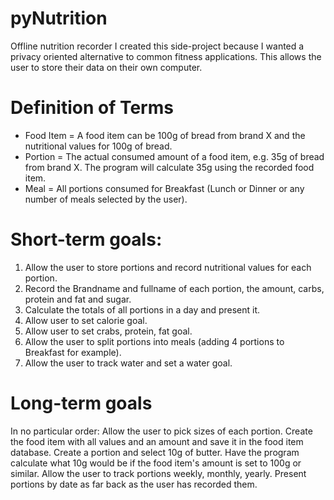 # pyNutrition
Offline nutrition recorder
I created this side-project because I wanted a privacy oriented alternative to common fitness applications. This allows the user to store their data on their own computer.

#  Definition of Terms
* Food Item = A food item can be 100g of bread from brand X and the nutritional values for 100g of bread. 
* Portion = The actual consumed amount of a food item, e.g. 35g of bread from brand X. The program will calculate 35g using the recorded food item.
* Meal = All portions consumed for Breakfast (Lunch or Dinner or any number of meals selected by the user).

# Short-term goals:
1. Allow the user to store portions and record nutritional values for each portion.
2. Record the Brandname and fullname of each portion, the amount, carbs, protein and fat and sugar.
2. Calculate the totals of all portions in a day and present it.
3. Allow user to set calorie goal.
4. Allow user to set crabs, protein, fat goal.
5. Allow the user to split portions into meals (adding 4 portions to Breakfast for example).
6. Allow the user to track water and set a water goal.

# Long-term goals
In no particular order:
Allow the user to pick sizes of each portion. Create the food item with all values and an amount and save it in the food item database. Create a portion and select 10g of butter. Have the program calculate what 10g would be if the food item's amount is set to 100g or similar.
Allow the user to track portions weekly, monthly, yearly.
Present portions by date as far back as the user has recorded them.

